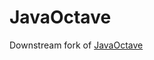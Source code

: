 JavaOctave
==========

Downstream fork of [JavaOctave](https://kenai.com/projects/javaoctave/pages/Home)
